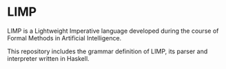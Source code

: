 # LIMP

LIMP is a Lightweight Imperative language developed during the course of Formal Methods in Artificial Intelligence.

This repository includes the grammar definition of LIMP, its parser and interpreter written in Haskell.
